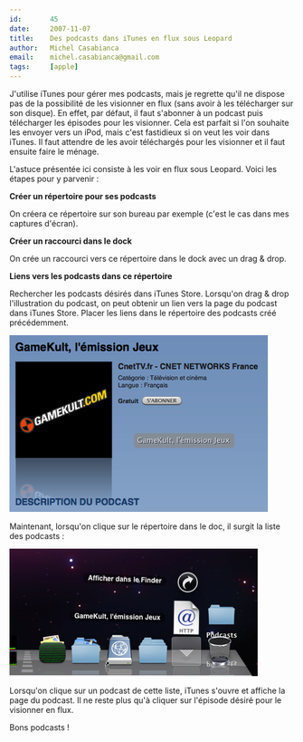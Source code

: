 ```yaml
---
id:       45
date:     2007-11-07
title:    Des podcasts dans iTunes en flux sous Leopard
author:   Michel Casabianca
email:    michel.casabianca@gmail.com
tags:     [apple]
---
```


J'utilise iTunes pour gérer mes podcasts, mais je regrette qu'il ne dispose pas de la possibilité de les visionner en flux (sans avoir à les télécharger sur son disque). En effet, par défaut, il faut s'abonner à un podcast puis télécharger les épisodes pour les visionner. Cela est parfait si l'on souhaite les envoyer vers un iPod, mais c'est fastidieux si on veut les voir dans iTunes. Il faut attendre de les avoir téléchargés pour les visionner et il faut ensuite faire le ménage.

L'astuce présentée ici consiste à les voir en flux sous Leopard. Voici les étapes pour y parvenir :

 **Créer un répertoire pour ses podcasts**

On créera ce répertoire sur son bureau par exemple (c'est le cas dans mes captures d'écran).

 **Créer un raccourci dans le dock**

On crée un raccourci vers ce répertoire dans le dock avec un drag & drop.

 **Liens vers les podcasts dans ce répertoire**

Rechercher les podcasts désirés dans iTunes Store. Lorsqu'on drag & drop l'illustration du podcast, on peut obtenir un lien vers la page du podcast dans iTunes Store. Placer les liens dans le répertoire des podcasts créé précédemment.

![](lien-podcast.png)

Maintenant, lorsqu'on clique sur le répertoire dans le doc, il surgit la liste des podcasts :

![](liste-podcasts.png)

Lorsqu'on clique sur un podcast de cette liste, iTunes s'ouvre et affiche la page du podcast. Il ne reste plus qu'à cliquer sur l'épisode désiré pour le visionner en flux.

Bons podcasts !

